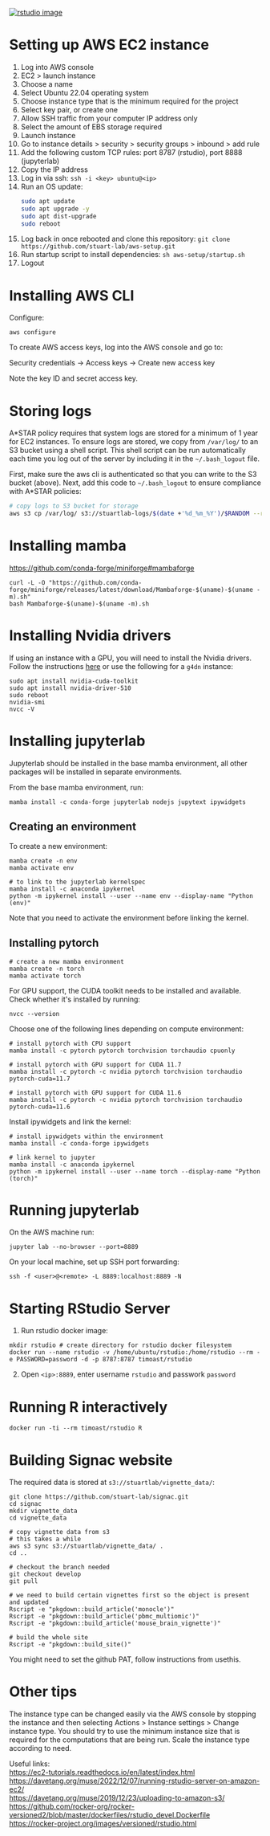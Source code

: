 [![rstudio image](https://github.com/stuart-lab/aws/actions/workflows/docker-image.yml/badge.svg)](https://github.com/stuart-lab/aws/actions/workflows/docker-image.yml)

# Setting up AWS EC2 instance

1. Log into AWS console
2. EC2 > launch instance
3. Choose a name
4. Select Ubuntu 22.04 operating system
5. Choose instance type that is the minimum required for the project
6. Select key pair, or create one
7. Allow SSH traffic from your computer IP address only
8. Select the amount of EBS storage required
9. Launch instance
10. Go to instance details > security > security groups > inbound > add rule
11. Add the following custom TCP rules: port 8787 (rstudio), port 8888 (jupyterlab)
12. Copy the IP address
13. Log in via ssh: `ssh -i <key> ubuntu@<ip>`
14. Run an OS update:
    ```bash
    sudo apt update
    sudo apt upgrade -y
    sudo apt dist-upgrade
    sudo reboot
    ```
16. Log back in once rebooted and clone this repository: `git clone https://github.com/stuart-lab/aws-setup.git`
17. Run startup script to install dependencies: `sh aws-setup/startup.sh`
18. Logout

# Installing AWS CLI

Configure:

```
aws configure
```

To create AWS access keys, log into the AWS console and go to:

Security credentials -> Access keys -> Create new access key

Note the key ID and secret access key.

# Storing logs

A*STAR policy requires that system logs are stored for a minimum of 1 year for EC2 instances. To ensure logs are stored,
we copy from `/var/log/` to an S3 bucket using a shell script. This shell script can be run automatically each time you
log out of the server by including it in the `~/.bash_logout` file.

First, make sure the aws cli is authenticated so that you can write to the S3 bucket (above). Next, add this code to
`~/.bash_logout` to ensure compliance with A*STAR policies:

```bash
# copy logs to S3 bucket for storage
aws s3 cp /var/log/ s3://stuartlab-logs/$(date +'%d_%m_%Y')/$RANDOM --recursive --exclude "*" --include "*log"
```

# Installing mamba

https://github.com/conda-forge/miniforge#mambaforge

```
curl -L -O "https://github.com/conda-forge/miniforge/releases/latest/download/Mambaforge-$(uname)-$(uname -m).sh"
bash Mambaforge-$(uname)-$(uname -m).sh
```

# Installing Nvidia drivers

If using an instance with a GPU, you will need to install the Nvidia drivers. Follow the instructions [here](https://docs.nvidia.com/cuda/cuda-installation-guide-linux/index.html#)
or use the following for a `g4dn` instance:

```
sudo apt install nvidia-cuda-toolkit
sudo apt install nvidia-driver-510
sudo reboot
nvidia-smi
nvcc -V
```

# Installing jupyterlab

Jupyterlab should be installed in the base mamba environment, all other packages will be installed in separate environments.

From the base mamba environment, run:

```
mamba install -c conda-forge jupyterlab nodejs jupytext ipywidgets
```

## Creating an environment

To create a new environment:

```
mamba create -n env
mamba activate env

# to link to the jupyterlab kernelspec
mamba install -c anaconda ipykernel
python -m ipykernel install --user --name env --display-name "Python (env)"
```

Note that you need to activate the environment before linking the kernel.

## Installing pytorch

```
# create a new mamba environment
mamba create -n torch
mamba activate torch
```

For GPU support, the CUDA toolkit needs to be installed and available. Check whether it's installed by running:

```
nvcc --version
```

Choose one of the following lines depending on compute environment:

```
# install pytorch with CPU support
mamba install -c pytorch pytorch torchvision torchaudio cpuonly
```

```
# install pytorch with GPU support for CUDA 11.7
mamba install -c pytorch -c nvidia pytorch torchvision torchaudio pytorch-cuda=11.7
```

```
# install pytorch with GPU support for CUDA 11.6
mamba install -c pytorch -c nvidia pytorch torchvision torchaudio pytorch-cuda=11.6
```

Install ipywidgets and link the kernel:

```
# install ipywidgets within the environment
mamba install -c conda-forge ipywidgets

# link kernel to jupyter
mamba install -c anaconda ipykernel
python -m ipykernel install --user --name torch --display-name "Python (torch)"
```

# Running jupyterlab

On the AWS machine run:

```
jupyter lab --no-browser --port=8889
```

On your local machine, set up SSH port forwarding:

```
ssh -f <user>@<remote> -L 8889:localhost:8889 -N
```

# Starting RStudio Server

1. Run rstudio docker image:

```
mkdir rstudio # create directory for rstudio docker filesystem
docker run --name rstudio -v /home/ubuntu/rstudio:/home/rstudio --rm -e PASSWORD=password -d -p 8787:8787 timoast/rstudio
```

2. Open `<ip>:8889`, enter username `rstudio` and passwork `password`

# Running R interactively

```
docker run -ti --rm timoast/rstudio R
```

# Building Signac website

The required data is stored at `s3://stuartlab/vignette_data/`:

```
git clone https://github.com/stuart-lab/signac.git
cd signac
mkdir vignette_data
cd vignette_data

# copy vignette data from s3
# this takes a while
aws s3 sync s3://stuartlab/vignette_data/ .
cd ..

# checkout the branch needed
git checkout develop
git pull

# we need to build certain vignettes first so the object is present and updated
Rscript -e "pkgdown::build_article('monocle')"
Rscript -e "pkgdown::build_article('pbmc_multiomic')"
Rscript -e "pkgdown::build_article('mouse_brain_vignette')"

# build the whole site
Rscript -e "pkgdown::build_site()"
```

You might need to set the github PAT, follow instructions from usethis.

# Other tips

The instance type can be changed easily via the AWS console by stopping the instance and then selecting
Actions > Instance settings > Change instance type. You should try to use the minimum instance size
that is required for the computations that are being run. Scale the instance type according to need. 

Useful links:  
https://ec2-tutorials.readthedocs.io/en/latest/index.html  
https://davetang.org/muse/2022/12/07/running-rstudio-server-on-amazon-ec2/  
https://davetang.org/muse/2019/12/23/uploading-to-amazon-s3/  
https://github.com/rocker-org/rocker-versioned2/blob/master/dockerfiles/rstudio_devel.Dockerfile  
https://rocker-project.org/images/versioned/rstudio.html  

